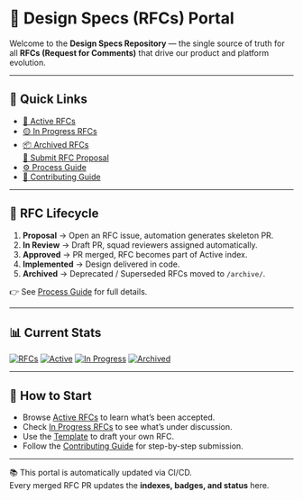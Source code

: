 # 📘 Design Specs (RFCs) Portal

Welcome to the **Design Specs Repository** — the single source of truth for all **RFCs (Request for Comments)** that drive our product and platform evolution.

---

## 🚀 Quick Links

- [📑 Active RFCs](./RFC_INDEX.md)  
- [🟡 In Progress RFCs](./IN_PROGRESS_INDEX.md)  
- [📦 Archived RFCs](./archive/RFC_ARCHIVE_INDEX.md)  
[📝 Submit RFC Proposal](__REPO_URL__/issues/new?template=rfc-proposal.yml)  
- [⚙️ Process Guide](./PROCESS.md)  
- [🤝 Contributing Guide](./CONTRIBUTING.md)  

---

## 🔄 RFC Lifecycle

1. **Proposal** → Open an RFC issue, automation generates skeleton PR.  
2. **In Review** → Draft PR, squad reviewers assigned automatically.  
3. **Approved** → PR merged, RFC becomes part of Active index.  
4. **Implemented** → Design delivered in code.  
5. **Archived** → Deprecated / Superseded RFCs moved to `/archive/`.  

👉 See [Process Guide](./PROCESS.md) for full details.  

---

## 📊 Current Stats

[![RFCs](https://img.shields.io/badge/RFCs-0-blue)](./RFC_INDEX.md)
[![Active](https://img.shields.io/badge/Active-0-green)](./RFC_INDEX.md)
[![In Progress](https://img.shields.io/badge/In%20Progress-0-yellow)](./IN_PROGRESS_INDEX.md)
[![Archived](https://img.shields.io/badge/Archived-0-lightgrey)](./archive/RFC_ARCHIVE_INDEX.md)

---

## 🧭 How to Start

- Browse [Active RFCs](./RFC_INDEX.md) to learn what’s been accepted.  
- Check [In Progress RFCs](./IN_PROGRESS_INDEX.md) to see what’s under discussion.  
- Use the [Template](/TEMPLATE.md) to draft your own RFC.  
- Follow the [Contributing Guide](./CONTRIBUTING.md) for step-by-step submission.  

---

📚 This portal is automatically updated via CI/CD.  
Every merged RFC PR updates the **indexes, badges, and status** here.  
